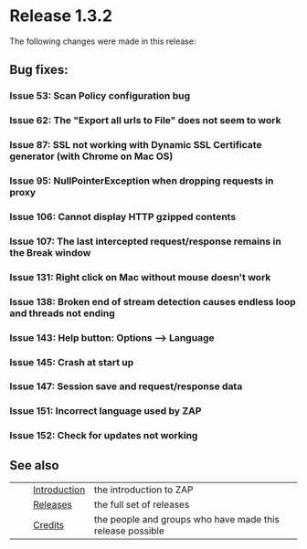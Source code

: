 # Release 1.3.2 #

The following changes were made in this release:

## Bug fixes: ##

### Issue 53: Scan Policy configuration bug ###

### Issue 62: The "Export all urls to File" does not seem to work ###

### Issue 87: SSL not working with Dynamic SSL Certificate generator (with Chrome on Mac OS) ###

### Issue 95: NullPointerException when dropping requests in proxy ###

### Issue 106: Cannot display HTTP gzipped contents ###

### Issue 107: The last intercepted request/response remains in the Break window ###

### Issue 131: Right click on Mac without mouse doesn't work ###

### Issue 138: Broken end of stream detection causes endless loop and threads not ending ###

### Issue 143: Help button: Options --> Language ###

### Issue 145: Crash at start up ###

### Issue 147: Session save and request/response data ###

### Issue 151: Incorrect language used by ZAP ###

### Issue 152: Check for updates not working ###

## See also ##

<table> 
 <tbody>
  <tr>
   <td>&nbsp;&nbsp;&nbsp;&nbsp;</td>
   <td> <a href="HelpIntro" rel="nofollow">Introduction</a></td>
   <td>the introduction to ZAP</td>
  </tr> 
  <tr>
   <td>&nbsp;&nbsp;&nbsp;&nbsp;</td>
   <td> <a href="HelpReleasesReleases" rel="nofollow">Releases</a></td>
   <td>the full set of releases</td>
  </tr> 
  <tr>
   <td>&nbsp;&nbsp;&nbsp;&nbsp;</td>
   <td> <a href="HelpCredits" rel="nofollow">Credits</a></td>
   <td>the people and groups who have made this release possible</td>
  </tr> 
 </tbody>
</table>